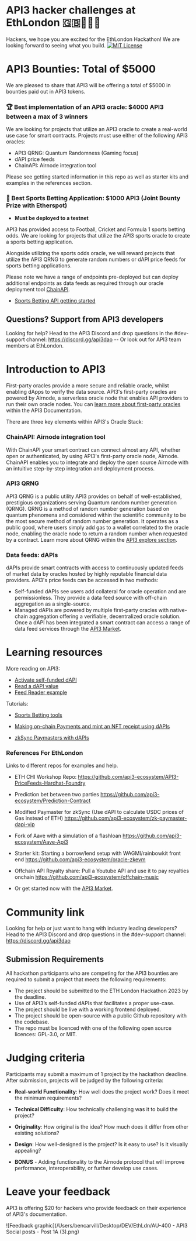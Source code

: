 # API3 hacker challenges at EthLondon :gb::crown::hammer::city_sunset:
Hackers, we hope you are excited for the EthLondon Hackathon! We are looking forward to seeing what you build.
[![MIT License](https://img.shields.io/badge/License-MIT-green.svg)](https://choosealicense.com/licenses/mit/)

# API3 Bounties: Total of $5000 
We are pleased to share that API3 will be offering a total of $5000 in bounties paid out in API3 tokens.

### :trophy: Best implementation of an API3 oracle: $4000 API3 between a max of 3 winners 

We are looking for projects that utilize an API3 oracle to create a real-world use case for smart contracts. Projects must use either of the following API3 oracles:

  - API3 QRNG: Quantum Randomness (Gaming focus)
   - dAPI price feeds 
   - ChainAPI: Airnode integration tool 
   
 Please see getting started information in this repo as well as starter kits and examples in the references section.

### :money_with_wings: Best Sports Betting Application: $1000 API3 (Joint Bounty Prize with Etherspot)
-  **Must be deployed to a testnet**

API3 has provided access to Football, Cricket and Formula 1 sports betting odds. We are looking for projects that utilize the API3 sports oracle to create a sports betting application. 

Alongside utilizing the sports odds oracle, we will reward projects that utilize the API3 QRNG to generate random numbers or dAPI price feeds for sports betting applications.

Please note we have a range of endpoints pre-deployed but can deploy additional endpoints as data feeds as required through our oracle deployment tool [ChainAPI](https://chainapi.com/). 

- [Sports Betting API getting started](https://github.com/api3-ecosystem/getting-started/tree/master/airnode-config)

## Questions? Support from API3 developers

Looking for help? Head to the API3 Discord and drop questions in the #dev-support channel: https://discord.gg/api3dao -- Or look out for API3 team members at EthLondon. 

# Introduction to API3
First-party oracles provide a more secure and reliable oracle, whilst enabling dApps to verify the data source. API3's first-party oracles are powered by Airnode, a serverless oracle node that enables API providers to run their own oracle nodes.
You can [learn more about first-party oracles](https://docs.api3.org/guides/airnode/calling-an-airnode/) within the API3 Documentation.

There are three key elements within API3's Oracle Stack:

### ChainAPI: Airnode integration tool
With ChainAPI your smart contract can connect almost any API, whether open or authenticated, by using API3's first-party oracle node, Airnode. ChainAPI enables you to integrate and deploy the open source Airnode with an intuitive step-by-step integration and deployment process.

### API3 QRNG
API3 QRNG is a public utility API3 provides on behalf of well-established, prestigious organizations serving Quantum random number generation (QRNG). QRNG is a method of random number generation based on quantum phenomena and considered within the scientific community to be the most secure method of random number generation.
It operates as a public good, where users simply add gas to a wallet correlated to the oracle node, enabling the oracle node to return a random number when requested by a contract.
Learn more about QRNG within the [API3 explore section](https://docs.api3.org/explore/qrng/).

### Data feeds: dAPIs
dAPIs provide smart contracts with access to continuously updated feeds of market data by oracles hosted by highly reputable financial data providers. API3's price feeds can be accessed in two methods:
- Self-funded dAPIs see users add collateral for oracle operation and are permissionless. They provide a data feed source with off-chain aggregation as a single-source.
- Managed dAPIs are powered by multiple first-party oracles with native-chain aggregation offering a verifiable, decentralized oracle solution.
Once a dAPI has been integrated a smart contract can access a range of data feed services through the [API3 Market](https://market.api3.org/dapis).


# Learning resources 

More reading on API3:

- [Activate self-funded dAPI](https://docs.api3.org/guides/dapis/subscribing-self-funded-dapis/)
- [Read a dAPI value](https://docs.api3.org/explore/dapis/using-dapis.html)
- [Feed Reader example](https://github.com/api3dao/data-feed-reader-example)

Tutorials: 

- [Sports Betting tools](https://github.com/api3-ecosystem/getting-started)

- [Making on-chain Payments and mint an NFT receipt using dAPIs](https://medium.com/@vanshwassan/making-an-on-chain-payment-and-minting-an-nft-receipt-with-permissionless-price-oracles-a7339f7b8c3e)

- [zkSync Paymasters with dAPIs](https://era.zksync.io/docs/dev/tutorials/api3-usd-paymaster-tutorial.html)

### References For EthLondon

Links to different repos for examples and help.

- ETH CHI Workshop Repo:
https://github.com/api3-ecosystem/API3-PriceFeeds-Hardhat-Foundry

- Prediction bet between two parties
https://github.com/api3-ecosystem/Prediction-Contract

- Modified Paymaster for zkSync (Use dAPI to calculate USDC prices of Gas instead of ETH)
https://github.com/api3-ecosystem/zk-paymaster-dapi-vip

- Fork of Aave with a simulation of a flashloan
https://github.com/api3-ecosystem/Aave-Api3

- Starter kit: Starting a borrow/lend setup with WAGMI/rainbowkit front end
https://github.com/api3-ecosystem/oracle-zkevm

- Offchain API Royalty share: Pull a Youtube API and use it to pay royalties onchain
https://github.com/api3-ecosystem/offchain-music

- Or get started now with the [API3 Market](https://market.api3.org/).

# Community link

Looking for help or just want to hang with industry leading developers? Head to the API3 Discord and drop questions in the #dev-support channel: https://discord.gg/api3dao

## Submission Requirements

All hackathon participants who are competing for the API3 bounties are required to submit a project that meets the following requirements:

- The project should be submitted to the ETH London Hackathon 2023 by the deadline.
- Use of API3’s self-funded dAPIs that facilitates a proper use-case.
- The project should be live with a working frontend deployed.
- The project should be open-source with a public Github repository with the codebase. 
- The repo must be licenced with one of the following open source licences: GPL-3.0, or MIT.

# Judging criteria

Participants may submit a maximum of 1 project by the hackathon deadline. After submission, projects will be judged by the following criteria:

- **Real-world Functionality**: How well does the project work? Does it meet the minimum requirements?

- **Technical Difficulty**: How technically challenging was it to build the project?

- **Originality**: How original is the idea? How much does it differ from other existing solutions?

- **Design**: How well-designed is the project? Is it easy to use? Is it visually appealing?

- **BONUS** - Adding functionality to the Airnode protocol that will improve performance, interoperability, or further develop use cases.

# Leave your feedback 

API3 is offering $20 for hackers who provide feedback on their experience of API3's documentation. 

![Feedback graphic](/Users/bencarvill/Desktop/DEV/EthLdn/AU-400 - API3 Social posts - Post 1A (3).png)

